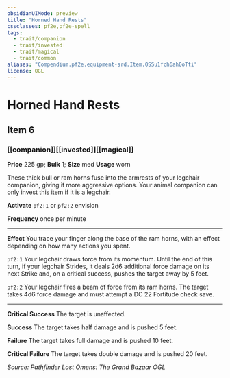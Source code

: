 ```yaml
---
obsidianUIMode: preview
title: "Horned Hand Rests"
cssclasses: pf2e,pf2e-spell
tags:
  - trait/companion
  - trait/invested
  - trait/magical
  - trait/common
aliases: "Compendium.pf2e.equipment-srd.Item.0SSu1fch6ah0oTti"
license: OGL
---
```

# Horned Hand Rests
## Item 6
### [[companion]][[invested]][[magical]]


**Price** 225 gp; 
**Bulk** 1; **Size** med
**Usage** worn

These thick bull or ram horns fuse into the armrests of your legchair companion, giving it more aggressive options. Your animal companion can only invest this item if it is a legchair.

**Activate** `pf2:1` or `pf2:2` envision

**Frequency** once per minute

* * *

**Effect** You trace your finger along the base of the ram horns, with an effect depending on how many actions you spent.

`pf2:1` Your legchair draws force from its momentum. Until the end of this turn, if your legchair Strides, it deals 2d6 additional force damage on its next Strike and, on a critical success, pushes the target away by 5 feet.

`pf2:2` Your legchair fires a beam of force from its ram horns. The target takes 4d6 force damage and must attempt a DC 22 Fortitude check save.

* * *

**Critical Success** The target is unaffected.

**Success** The target takes half damage and is pushed 5 feet.

**Failure** The target takes full damage and is pushed 10 feet.

**Critical Failure** The target takes double damage and is pushed 20 feet.

*Source: Pathfinder Lost Omens: The Grand Bazaar*
*OGL*